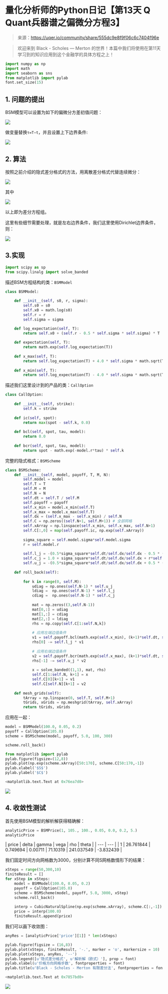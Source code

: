 

# 量化分析师的Python日记【第13天 Q Quant兵器谱之偏微分方程3】

> 来源：https://uqer.io/community/share/555dc9e8f9f06c6c7404f96e

> 欢迎来到 Black - Scholes — Merton 的世界！本篇中我们将使用在第11天学习到的知识应用到这个金融学的具体方程之上！

```py
import numpy as np
import math
import seaborn as sns
from matplotlib import pylab
font.set_size(15)
```

## 1. 问题的提出

BSM模型可以设置为如下的偏微分方差初值问题：

![](img/20160729212559.jpg)

做变量替换`τ=T−t`，并且设置上下边界条件:

![](img/20160729212616.jpg)

## 2. 算法

按照之前介绍的隐式差分格式的方法，用离散差分格式代替连续微分：

![](img/20160729212636.jpg)

其中

![](img/20160729212700.jpg)

以上即为差分方程组。

这里有些细节需要处理，就是左右边界条件，我们这里使用Dirichlet边界条件，则：

![](img/20160729212718.jpg)

## 3.实现

```py
import scipy as sp
from scipy.linalg import solve_banded 
```

描述BSM方程结构的类：`BSMModel`

```py
class BSMModel:
    
    def __init__(self, s0, r, sigma):
        self.s0 = s0
        self.x0 = math.log(s0)
        self.r = r
        self.sigma = sigma

    def log_expectation(self, T):
        return self.x0 + (self.r - 0.5 * self.sigma * self.sigma) * T
    
    def expectation(self, T):
        return math.exp(self.log_expectation(T))
    
    def x_max(self, T):
        return self.log_expectation(T) + 4.0 * self.sigma * math.sqrt(T)
    
    def x_min(self, T):
        return self.log_expectation(T) - 4.0 * self.sigma * math.sqrt(T)
```

描述我们这里设计到的产品的类：`CallOption`

```py
class CallOption:
    
    def __init__(self, strike):
        self.k = strike
        
    def ic(self, spot):
        return max(spot - self.k, 0.0)
    
    def bcl(self, spot, tau, model):
        return 0.0
    
    def bcr(self, spot, tau, model):
        return spot - math.exp(-model.r*tau) * self.k
```

完整的隐式格式：`BSMScheme`

```py
class BSMScheme:
    def __init__(self, model, payoff, T, M, N):
        self.model = model
        self.T = T
        self.M = M
        self.N = N
        self.dt = self.T / self.M
        self.payoff = payoff
        self.x_min = model.x_min(self.T)
        self.x_max = model.x_max(self.T)
        self.dx = (self.x_max - self.x_min) / self.N
        self.C = np.zeros((self.N+1, self.M+1)) # 全部网格
        self.xArray = np.linspace(self.x_min, self.x_max, self.N+1)
        self.C[:,0] = map(self.payoff.ic, np.exp(self.xArray))
        
        sigma_square = self.model.sigma*self.model.sigma
        r = self.model.r
        
        self.l_j = -(0.5*sigma_square*self.dt/self.dx/self.dx - 0.5 * (r - 0.5 * sigma_square)*self.dt/self.dx)
        self.c_j = 1.0 + sigma_square*self.dt/self.dx/self.dx + r*self.dt
        self.u_j = -(0.5*sigma_square*self.dt/self.dx/self.dx + 0.5 * (r - 0.5 * sigma_square)*self.dt/self.dx)
        
    def roll_back(self):
        
        for k in range(0, self.M):
            udiag = np.ones(self.N-1) * self.u_j
            ldiag =  np.ones(self.N-1) * self.l_j
            cdiag =  np.ones(self.N-1) * self.c_j
            
            mat = np.zeros((3,self.N-1))
            mat[0,:] = udiag
            mat[1,:] = cdiag
            mat[2,:] = ldiag
            rhs = np.copy(self.C[1:self.N,k])
            
            # 应用左端边值条件
            v1 = self.payoff.bcl(math.exp(self.x_min), (k+1)*self.dt, self.model)
            rhs[0] -= self.l_j * v1
            
            # 应用右端边值条件
            v2 = self.payoff.bcr(math.exp(self.x_max), (k+1)*self.dt, self.model)
            rhs[-1] -= self.u_j * v2
            
            x = solve_banded((1,1), mat, rhs)
            self.C[1:self.N, k+1] = x
            self.C[0][k+1] = v1
            self.C[self.N][k+1] = v2
            
    def mesh_grids(self):
        tArray = np.linspace(0, self.T, self.M+1)
        tGrids, xGrids = np.meshgrid(tArray, self.xArray)
        return tGrids, xGrids
```

应用在一起：

```py
model = BSMModel(100.0, 0.05, 0.2)
payoff = CallOption(105.0)
scheme = BSMScheme(model, payoff, 5.0, 100, 300)
```

```py
scheme.roll_back()
```

```py
from matplotlib import pylab
pylab.figure(figsize=(12,8))
pylab.plot(np.exp(scheme.xArray)[50:170], scheme.C[50:170,-1])
pylab.xlabel('$S$')
pylab.ylabel('$C$')

<matplotlib.text.Text at 0x76ea7d0>
```

![](img/AQR5ZL9b230uAAAAAElFTkSuQmCC.png)

## 4. 收敛性测试

首先使用BSM模型的解析解获得精确解：

```py
analyticPrice = BSMPrice(1, 105., 100., 0.05, 0.0, 0.2, 5.)
analyticPrice
```


| price | delta | gamma | vega | rho | theta |
| --- | --- |
| 1 |  26.761844 |  0.749694 |  0.00711 |  71.10319 |  241.037549 | -3.832439 |

我们固定时间方向网格数为3000，分别计算不同S网格数情形下的结果：

```py
xSteps = range(50,300,10)
finiteResult = []
for xStep in xSteps:
    model = BSMModel(100.0, 0.05, 0.2)
    payoff = CallOption(105.0)
    scheme = BSMScheme(model, payoff, 5.0, 3000, xStep)
    scheme.roll_back()
    
    interp = CubicNaturalSpline(np.exp(scheme.xArray), scheme.C[:,-1])
    price = interp(100.0)
    finiteResult.append(price)
```

我们可以画下收敛图：

```py
anyRes = [analyticPrice['price'][1]] * len(xSteps)

pylab.figure(figsize = (16,8))
pylab.plot(xSteps, finiteResult, '-.', marker = 'o', markersize = 10)
pylab.plot(xSteps, anyRes, '--')
pylab.legend([u'隐式差分格式', u'解析解（欧式）'], prop = font)
pylab.xlabel(u'价格方向网格步数', fontproperties = font)
pylab.title(u'Black - Scholes - Merton 有限差分法', fontproperties = font, fontsize = 20)

<matplotlib.text.Text at 0x7857bd0>
```

![](img/28cc5702182141ad9a4b8b932a8fcf7e.png)

